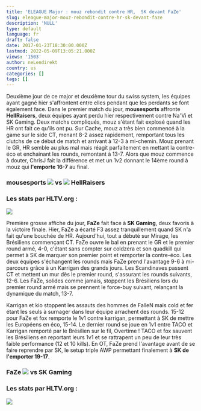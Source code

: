 ```yaml
---
title: 'ELEAGUE Major : mouz rebondit contre HR,  SK devant FaZe'
slug: eleague-major-mouz-rebondit-contre-hr-sk-devant-faze
description: 'NULL'
type: default
language: fr
draft: false
date: 2017-01-23T18:30:00.000Z
lastmod: 2022-05-09T13:05:21.000Z
views: '1503'
author: neLendirekt
country: us
categories: []
tags: []
---
```

Deuxième jour de ce major et deuxième tour du swiss system, les équipes ayant gagné hier s'affrontent entre elles pendant que les perdants se font également face. Dans le premier match du jour, **mousesports** affronte **HellRaisers**, deux équipes ayant perdu hier respectivement contre Na'Vi et SK Gaming. Deux matchs compliqués, mouz s'étant fait explosé quand les HR ont fait ce qu'ils ont pu. Sur Cache, mouz a très bien commencé à la game sur le side CT, menant 8-2 assez rapidement, remportant tous les clutchs de ce début de match et arrivant à 12-3 à mi-chemin. Mouz prenant le GR, HR semble au plus mal mais réagit parfaitement en mettant la contre-éco et enchainant les rounds, remontant à 13-7\. Alors que mouz commence à douter, ChrisJ fait la différence et met un 1v2 donnant le 14ème round à mouz qui **l'emporte 16-7** au final.

### **mousesports ![](/storage/countries/flag/europe_flag_580d21b984714.gif) vs ![](/storage/countries/flag/europe_flag_580d21b984714.gif) HellRaisers**

### Les stats par HLTV.org :

_![](/storage/images/588629813948c49314cd2f76a93411a2a18f0358fb1f0png.png)_

Première grosse affiche du jour, **FaZe** fait face à **SK Gaming**, deux favoris à la victoire finale. Hier, FaZe a écarté F3 assez tranquillement quand SK n'a fait qu'une bouchée de HR. Aujourd'hui, tout a débuté sur Mirage, les Brésiliens commençant CT. FaZe ouvre le bal en prenant le GR et le premier round armé, 4-0, c'étant sans compter sur coldzera et son quadkill qui permet à SK de marquer son premier point et remporter la contre-éco. Les deux équipes s'échangent les rounds mais FaZe prend l'avantage 9-6 à mi-parcours grâce à un Karrigan des grands jours. Les Scandinaves passent CT et mettent un mur dès le premier round, s'assurant les rounds suivants, 12-6\. Les FaZe, solides comme jamais, stoppent les Brésiliens lors du premier round armé mais se prennent le force-buy suivant, relançant la dynamique du match, 13-7.

Karrigan et kio stoppent les assauts des hommes de FalleN mais cold et fer étant les seuls à surnager dans leur équipe arrachent des rounds. 15-12 pour FaZe et fox remporte le 1v1 contre karrigan, permettant à SK de mettre les Européens en éco, 15-14\. Le dernier round se joue en 1v1 entre TACO et Karrigan remporté par le Brésilien sur le fil, Overtime ! TACO et fox sauvent les Brésiliens en reportant leurs 1v1 et se rattrapent un peu de leur très faible performance (12 et 10 kills). En OT, FaZe prend l'avantage avant de se faire reprendre par SK, le setup triple AWP permettant finalement à **SK de l'emporter 19-17**.

### **FaZe ![](/storage/countries/flag/europe_flag_580d21b984714.gif) vs SK Gaming**

### Les stats par HLTV.org :

_![](/storage/images/58864c1f7e371a08e1bbbab2ac2979e156feb1aa9db80png.png)_
